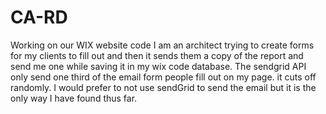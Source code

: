 # CA-RD
Working on our WIX website code
I am an architect trying to create forms for my clients to fill out and then it sends them a copy of the report and send me one while saving it in my wix code database. 
The sendgrid API only send one third of the email form people fill out on my page. it cuts off randomly.
I would prefer to not use sendGrid to send the email but it is the only way I have found thus far.
